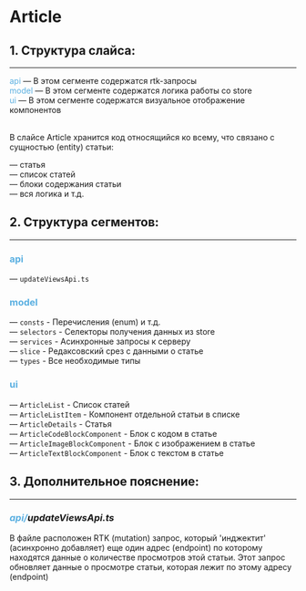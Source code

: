 # Article

## 1. Структура слайса:
***

<span style="color:#59afe1">api</span> &mdash; В этом сегменте содержатся rtk-запросы <br/>
<span style="color:#59afe1">model</span> &mdash; В этом сегменте содержатся логика работы со store <br/>
<span style="color:#59afe1">ui</span> &mdash; В этом сегменте содержатся визуальное отображение компонентов
<br/>
<br/>


В слайсе Article хранится код относящийся ко всему, что связано с сущностью (entity) статьи:

&mdash; статья <br>
&mdash; список статей <br>
&mdash; блоки содержания статьи <br>
&mdash; вся логика и т.д. <br>

## 2. Структура сегментов:
***

### <span style="color:#59afe1">api</span><br>
&mdash; `updateViewsApi.ts` <br>
### <span style="color:#59afe1">model</span><br>
&mdash; `consts` - Перечисления (enum) и т.д. <br>
&mdash; `selectors` - Селекторы получения данных из store <br>
&mdash; `services` - Асинхронные запросы к серверу <br>
&mdash; `slice` - Редаксовский срез с данными о статье <br>
&mdash; `types` - Все необходимые типы <br>
### <span style="color:#59afe1">ui</span><br>
&mdash; `ArticleList` - Список статей <br>
&mdash; `ArticleListItem` - Компонент отдельной статьи в списке  <br>
&mdash; `ArticleDetails` - Статья <br>
&mdash; `ArticleCodeBlockComponent` - Блок с кодом в статье <br>
&mdash; `ArticleImageBlockComponent` - Блок с изображением в статье <br>
&mdash; `ArticleTextBlockComponent` - Блок с текстом в статье <br>

## 3. Дополнительное пояснение:
***
### <i><span style="color:#59afe1">api/</span>updateViewsApi.ts</i>


В файле расположен RTK (mutation) запрос, который 'инджектит' (асинхронно добавляет) еще один адрес (endpoint) по 
которому находятся данные о количестве просмотров этой статьи. Этот запрос обновляет данные о просмотре статьи, 
которая лежит по этому адресу (endpoint)

